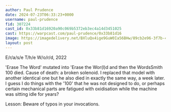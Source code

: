 ```yaml
---
author: Paul Prudence
date: 2024-07-23T06:33:23+0000
username: paul-prudence
fid: 307224
cast_id: 0x33b81d16920a90c069b5372eb3ec4a14d3451025
cast: https://warpcast.com/paul-prudence/0x33b81d16
image: https://imagedelivery.net/BXluQx4ige9GuW0Ia56BHw/89cb2e96-3f7b-4cbc-897c-b479da80ab00/original
layout: post
---
```

E/r/a/s/e T/h/e W/o/r/d, 2022  
  
'Erase The Word' mutated into 'Erase the Wor(l)d and then the WordsSmith 100 died. Cause of death: a broken solenoid. I replaced that model with another identical one but he also died in exactly the same way, a week later. I guess I do things with the '100' that he was not designed to do, or perhaps certain mechanical parts are fatigued with oxidisation while the machine was sitting idle for years?  
  
Lesson: Beware of typos in your invocations.  

<img src='https://imagedelivery.net/BXluQx4ige9GuW0Ia56BHw/89cb2e96-3f7b-4cbc-897c-b479da80ab00/original' alt='' referrerpolicy='no-referrer'/>